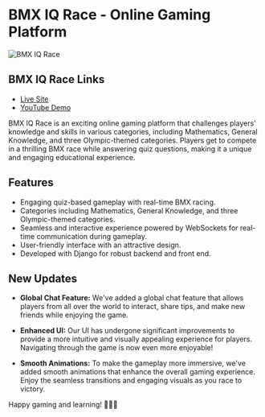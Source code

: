 # BMX IQ Race - Online Gaming Platform

![BMX IQ Race](https://i.ibb.co/XjKBnKg/circle-logo-1.png)

## BMX IQ Race Links

- [Live Site](http://bmxrace.uk.to/)
- [YouTube Demo](https://youtu.be/0RVEKCt_jwU)

BMX IQ Race is an exciting online gaming platform that challenges players' knowledge and skills in various categories, including Mathematics, General Knowledge, and three Olympic-themed categories. Players get to compete in a thrilling BMX race while answering quiz questions, making it a unique and engaging educational experience.

## Features

- Engaging quiz-based gameplay with real-time BMX racing.
- Categories including Mathematics, General Knowledge, and three Olympic-themed categories.
- Seamless and interactive experience powered by WebSockets for real-time communication during gameplay.
- User-friendly interface with an attractive design.
- Developed with Django for robust backend and front end.
## New Updates

- **Global Chat Feature:** We've added a global chat feature that allows players from all over the world to interact, share tips, and make new friends while enjoying the game.

- **Enhanced UI:** Our UI has undergone significant improvements to provide a more intuitive and visually appealing experience for players. Navigating through the game is now even more enjoyable!

- **Smooth Animations:** To make the gameplay more immersive, we've added smooth animations that enhance the overall gaming experience. Enjoy the seamless transitions and engaging visuals as you race to victory.


Happy gaming and learning! 🚀🚴‍♂️
